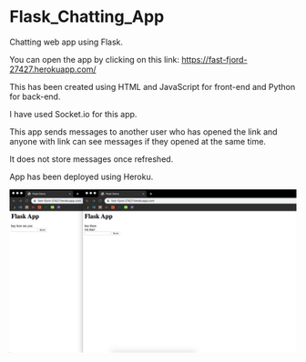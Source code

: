# Flask_Chatting_App
Chatting web app using Flask.

You can open the app by clicking on this link: https://fast-fjord-27427.herokuapp.com/

This has been created using HTML and JavaScript for front-end and Python for back-end.

I have used Socket.io for this app.

This app sends messages to another user who has opened the link and anyone with link can see messages if they opened at the same time.

It does not store messages once refreshed.

App has been deployed using Heroku.

![screenshot](https://github.com/YathaarthSuri/Flask_Chatting_App/blob/master/screenshot.png)
